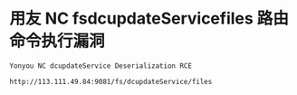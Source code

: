 # 用友 NC fsdcupdateServicefiles 路由命令执行漏洞

    Yonyou NC dcupdateService Deserialization RCE

```
http://113.111.49.84:9081/fs/dcupdateService/files
```
